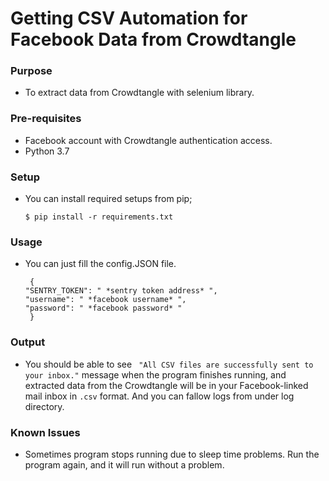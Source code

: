 # Getting CSV Automation for Facebook Data from Crowdtangle
### Purpose
- To extract data from Crowdtangle with selenium library.
### Pre-requisites
- Facebook account with Crowdtangle authentication access.
- Python 3.7
### Setup
- You can install required setups from pip;

    ``` commandline
    $ pip install -r requirements.txt
    ```

### Usage
- You can just fill the config.JSON file.

   ``` commandline
    {
  "SENTRY_TOKEN": " *sentry token address* ",
  "username": " *facebook username* ",
  "password": " *facebook password* "
    }
   ```

### Output
- You should be able to see  ``` "All CSV files are successfully sent to your inbox."``` message when the program finishes running, and extracted data from the Crowdtangle will be in your Facebook-linked mail inbox in ``` .csv ``` format. And you can fallow logs from under log directory.

### Known Issues
* Sometimes program stops running due to sleep time problems. Run the program again, and it will run without a problem.
